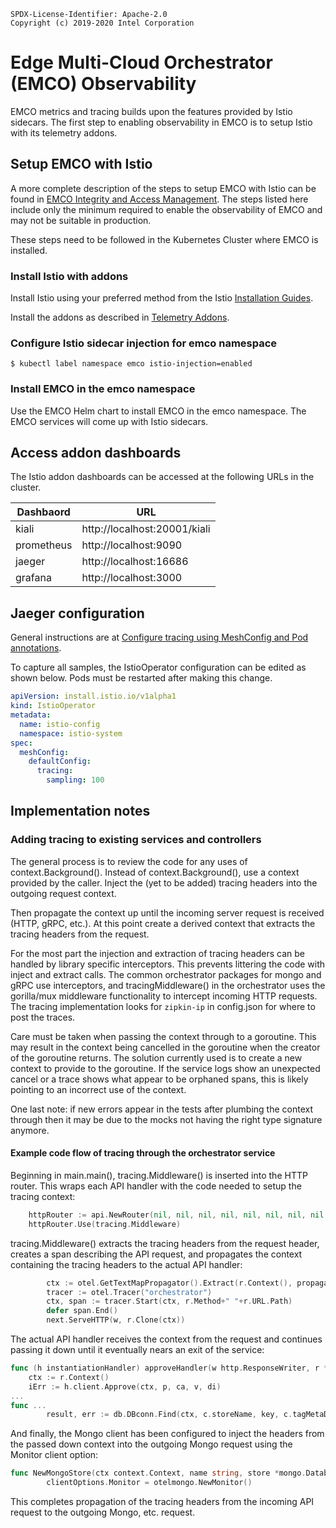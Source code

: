 ```
SPDX-License-Identifier: Apache-2.0
Copyright (c) 2019-2020 Intel Corporation
```
# Edge Multi-Cloud Orchestrator (EMCO) Observability
EMCO metrics and tracing builds upon the features provided by Istio sidecars. The first step to enabling observability in EMCO is to setup Istio with its telemetry addons.

## Setup EMCO with Istio
A more complete description of the steps to setup EMCO with Istio can be found in [EMCO Integrity and Access Management](Emco_Integrity_Access_Management.md). The steps listed here include only the minimum required to enable the observability of EMCO and may not be suitable in production.

These steps need to be followed in the Kubernetes Cluster where EMCO is installed.

### Install Istio with addons
Install Istio using your preferred method from the Istio [Installation Guides](https://istio.io/latest/docs/setup/install/).

Install the addons as described in [Telemetry Addons](https://github.com/istio/istio/tree/master/samples/addons).

### Configure Istio sidecar injection for emco namespace
```shell
$ kubectl label namespace emco istio-injection=enabled
```

### Install EMCO in the emco namespace
Use the EMCO Helm chart to install EMCO in the emco namespace. The EMCO services will come up with Istio sidecars.

## Access addon dashboards
The Istio addon dashboards can be accessed at the following URLs in the cluster.

| Dashbaord  | URL                          |
| ---------- | ---------------------------- |
| kiali      | http://localhost:20001/kiali |
| prometheus | http://localhost:9090        |
| jaeger     | http://localhost:16686       |
| grafana    | http://localhost:3000        |

## Jaeger configuration
General instructions are at [Configure tracing using MeshConfig and Pod annotations](https://istio.io/latest/docs/tasks/observability/distributed-tracing/mesh-and-proxy-config/).

To capture all samples, the IstioOperator configuration can be edited as shown below. Pods must be restarted after making this change.
```yaml
apiVersion: install.istio.io/v1alpha1
kind: IstioOperator
metadata:
  name: istio-config
  namespace: istio-system
spec:
  meshConfig:
    defaultConfig:
      tracing:
        sampling: 100
```

## Implementation notes

### Adding tracing to existing services and controllers
The general process is to review the code for any uses of context.Background(). Instead of context.Background(), use a context provided by the caller. Inject the (yet to be added) tracing headers into the outgoing request context.

Then propagate the context up until the incoming server request is received (HTTP, gRPC, etc.). At this point create a derived context that extracts the tracing headers from the request.

For the most part the injection and extraction of tracing headers can be handled by library specific interceptors. This prevents littering the code with inject and extract calls. The common orchestrator packages for mongo and gRPC use interceptors, and tracingMiddleware() in the orchestrator uses the gorilla/mux middleware functionality to intercept incoming HTTP requests. The tracing implementation looks for `zipkin-ip` in config.json for where to post the traces.

Care must be taken when passing the context through to a goroutine. This may result in the context being cancelled in the goroutine when the creator of the goroutine returns. The solution currently used is to create a new context to provide to the goroutine. If the service logs show an unexpected cancel or a trace shows what appear to be orphaned spans, this is likely pointing to an incorrect use of the context.

One last note: if new errors appear in the tests after plumbing the context through then it may be due to the mocks not having the right type signature anymore.

#### Example code flow of tracing through the orchestrator service
Beginning in main.main(), tracing.Middleware() is inserted into the HTTP router. This wraps each API handler with the code needed to setup the tracing context:
```go
	httpRouter := api.NewRouter(nil, nil, nil, nil, nil, nil, nil, nil, nil, nil, nil, nil)
	httpRouter.Use(tracing.Middleware)
```

tracing.Middleware() extracts the tracing headers from the request header, creates a span describing the API request, and propagates the context containing the tracing headers to the actual API handler:
```go
		ctx := otel.GetTextMapPropagator().Extract(r.Context(), propagation.HeaderCarrier(r.Header))
		tracer := otel.Tracer("orchestrator")
		ctx, span := tracer.Start(ctx, r.Method+" "+r.URL.Path)
		defer span.End()
		next.ServeHTTP(w, r.Clone(ctx))
```

The actual API handler receives the context from the request and continues passing it down until it eventually nears an exit of the service:
```go
func (h instantiationHandler) approveHandler(w http.ResponseWriter, r *http.Request) {
	ctx := r.Context()
	iErr := h.client.Approve(ctx, p, ca, v, di)
...
func ...
        result, err := db.DBconn.Find(ctx, c.storeName, key, c.tagMetaData)
```

And finally, the Mongo client has been configured to inject the headers from the passed down context into the outgoing Mongo request using the Monitor client option:
```go
func NewMongoStore(ctx context.Context, name string, store *mongo.Database) (Store, error) {
		clientOptions.Monitor = otelmongo.NewMonitor()
```

This completes propagation of the tracing headers from the incoming API request to the outgoing Mongo, etc. request.
